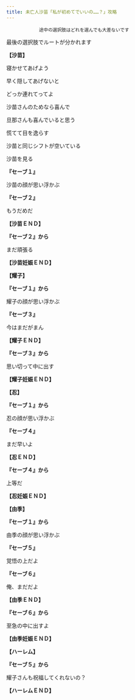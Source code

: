 ```yaml
---
title: 未亡人沙苗「私が初めてでいいの……？」攻略
---
```


                途中の選択肢はどれを選んでも大差ないです

最後の選択肢でルートが分かれます



<strong>【沙苗】</strong>

寝かせてあげよう

早く隠してあげないと

どっか連れてってよ

沙苗さんのためなら喜んで

旦那さんも喜んでいると思う

慌てて目を逸らす

沙苗と同じシフトが空いている

沙苗を見る

<strong>『セーブ１』</strong>

沙苗の顔が思い浮かぶ

<strong>『セーブ２』</strong>

もうだめだ

<strong>【沙苗ＥＮＤ】</strong>



<strong>『セーブ２』から</strong>

まだ頑張る

<strong>【沙苗妊娠ＥＮＤ】</strong>





<strong>【耀子】</strong>

<strong>『セーブ１』から</strong>

耀子の顔が思い浮かぶ

<strong>『セーブ３』</strong>

今はまだがまん

<strong>【耀子ＥＮＤ】</strong>



<strong>『セーブ３』から</strong>

思い切って中に出す

<strong>【耀子妊娠ＥＮＤ】</strong>





<strong>【忍】</strong>

<strong>『セーブ１』から</strong>

忍の顔が思い浮かぶ

<strong>『セーブ４』</strong>

まだ早いよ

<strong>【忍ＥＮＤ】</strong>



<strong>『セーブ４』から</strong>

上等だ

<strong>【忍妊娠ＥＮＤ】</strong>





<strong>【由季】</strong>

<strong>『セーブ１』から</strong>

由季の顔が思い浮かぶ

<strong>『セーブ５』</strong>

覚悟の上だよ

<strong>『セーブ６』</strong>

俺、まだだよ

<strong>【由季ＥＮＤ】</strong>



<strong>『セーブ６』から</strong>

至急の中に出すよ

<strong>【由季妊娠ＥＮＤ】</strong>





<strong>【ハーレム】</strong>

<strong>『セーブ５』から</strong>

耀子さんも祝福してくれないの？

<strong>【ハーレムＥＮＤ】</strong>


              
